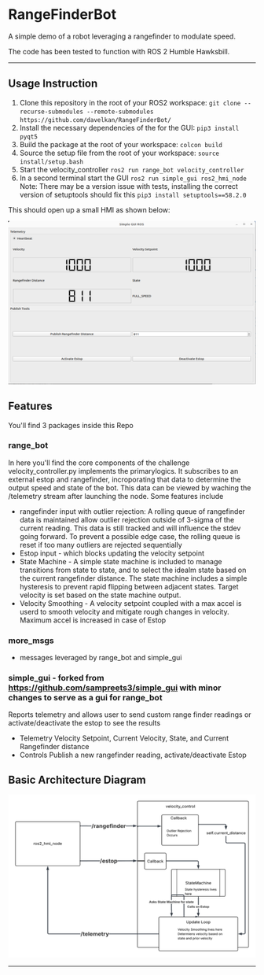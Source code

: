 # RangeFinderBot

A simple demo of a robot leveraging a rangefinder to modulate speed.

The code has been tested to function with ROS 2 Humble Hawksbill.

---

## Usage Instruction

1. Clone this repository in the root of your ROS2 workspace: `git clone --recurse-submodules --remote-submodules https://github.com/davelkan/RangeFinderBot/`
2. Install the necessary dependencies of the for the GUI: `pip3 install pyqt5`
3. Build the package at the root of your workspace: `colcon build`
4. Source the setup file from the root of your workspace: `source install/setup.bash`
5. Start the velocity_controller `ros2 run range_bot velocity_controller`
6. In a second terminal start the GUI `ros2 run simple_gui ros2_hmi_node`
Note: There may be a version issue with tests, installing the correct version of setuptools should fix this
`pip3 install setuptools==58.2.0`

This should open up a small HMI as shown below:

<p align="center">
    <img src="range_bot/res/demo.png" width="600" height="332">
</p>


## Features

You'll find 3 packages inside this Repo

### range_bot 
In here you'll find the core components of the challenge
velocity_controller.py implements the primarylogics. It subscribes to an external estop and rangefinder, incroporating that data to determine the output
speed and state of the bot. This data can be viewed by waching the /telemetry stream after launching the node. Some features include
- rangefinder input with outlier rejection: A rolling queue of rangefinder data is maintained allow outlier rejection outside of 3-sigma of the current
reading. This data is still tracked and will influence the stdev going forward. To prevent a possible edge case, the rolling queue is reset if too many
outliers are rejected sequentially
- Estop input - which blocks updating the velocity setpoint
- State Machine - A simple state machine is included to manage transitions from state to state, and to select the idealm state based on the current
rangefinder distance. The state machine includes a simple hysteresis to prevent rapid flipping between adjacent states. Target velocity is set based
on the state machine output.
- Velocity Smoothing - A velocity setpoint coupled with a max accel is userd to smooth velocity and mitigate rough changes in velocity. Maximum accel is
increased in case of Estop

### more_msgs
- messages leveraged by range_bot and simple_gui

### simple_gui - forked from https://github.com/sampreets3/simple_gui with minor changes to serve as a gui for range_bot
Reports telemetry and allows user to send custom range finder readings or activate/deactivate the estop to see the results
- Telemetry
Velocity Setpoint, Current Velocity, State, and Current Rangefinder distance
- Controls
Publish a new rangefinder reading, activate/deactivate Estop

## Basic Architecture Diagram

<p align="center">
    <img src="range_bot/res/basic_architecture.png" width="600" height="332">
</p>

---
